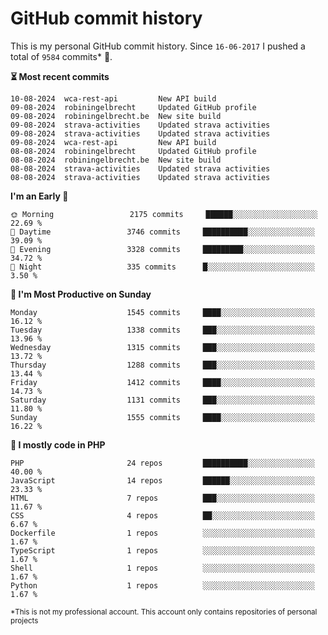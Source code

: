 # GitHub commit history
This is my personal GitHub commit history. Since <!--START_SECTION:first-commit-date-->`16-06-2017`<!--END_SECTION:first-commit-date--> I pushed a total of <!--START_SECTION:total-commit-count-->`9584`<!--END_SECTION:total-commit-count--> commits* 🎉.

<!--START_SECTION:most-recent-commits-->
**⏳ Most recent commits**
                                        
```text
10-08-2024  wca-rest-api         New API build
09-08-2024  robiningelbrecht     Updated GitHub profile
09-08-2024  robiningelbrecht.be  New site build
09-08-2024  strava-activities    Updated strava activities
09-08-2024  strava-activities    Updated strava activities
09-08-2024  wca-rest-api         New API build
08-08-2024  robiningelbrecht     Updated GitHub profile
08-08-2024  robiningelbrecht.be  New site build
08-08-2024  strava-activities    Updated strava activities
08-08-2024  strava-activities    Updated strava activities
```
<!--END_SECTION:most-recent-commits-->  

<!--START_SECTION:commits-per-day-time-->
**I&#039;m an Early 🐤**

```text
🌞 Morning                 2175 commits     ██████░░░░░░░░░░░░░░░░░░░   22.69 %
🌆 Daytime                 3746 commits     ██████████░░░░░░░░░░░░░░░   39.09 %
🌃 Evening                 3328 commits     █████████░░░░░░░░░░░░░░░░   34.72 %
🌙 Night                   335 commits      █░░░░░░░░░░░░░░░░░░░░░░░░   3.50 %
```
<!--END_SECTION:commits-per-day-time-->  

<!--START_SECTION:commits-per-weekday-->
**📅 I&#039;m Most Productive on Sunday**

```text
Monday                    1545 commits     ████░░░░░░░░░░░░░░░░░░░░░   16.12 %
Tuesday                   1338 commits     ███░░░░░░░░░░░░░░░░░░░░░░   13.96 %
Wednesday                 1315 commits     ███░░░░░░░░░░░░░░░░░░░░░░   13.72 %
Thursday                  1288 commits     ███░░░░░░░░░░░░░░░░░░░░░░   13.44 %
Friday                    1412 commits     ████░░░░░░░░░░░░░░░░░░░░░   14.73 %
Saturday                  1131 commits     ███░░░░░░░░░░░░░░░░░░░░░░   11.80 %
Sunday                    1555 commits     ████░░░░░░░░░░░░░░░░░░░░░   16.22 %
```
<!--END_SECTION:commits-per-weekday-->  

<!--START_SECTION:repos-per-language-->
**💬 I mostly code in PHP**

```text
PHP                       24 repos         ██████████░░░░░░░░░░░░░░░   40.00 %
JavaScript                14 repos         ██████░░░░░░░░░░░░░░░░░░░   23.33 %
HTML                      7 repos          ███░░░░░░░░░░░░░░░░░░░░░░   11.67 %
CSS                       4 repos          ██░░░░░░░░░░░░░░░░░░░░░░░   6.67 %
Dockerfile                1 repos          ░░░░░░░░░░░░░░░░░░░░░░░░░   1.67 %
TypeScript                1 repos          ░░░░░░░░░░░░░░░░░░░░░░░░░   1.67 %
Shell                     1 repos          ░░░░░░░░░░░░░░░░░░░░░░░░░   1.67 %
Python                    1 repos          ░░░░░░░░░░░░░░░░░░░░░░░░░   1.67 %
```
<!--END_SECTION:repos-per-language-->  

<sub>*This is not my professional account. This account only contains repositories of personal projects</sub>

